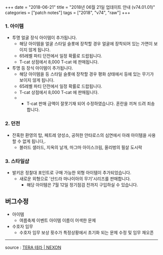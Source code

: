 +++
date = "2018-06-21"
title = "2018년 06월 21일 업데이트 안내 (v74.01.01)"
categories = ["patch notes"]
tags = ["2018", "v74", "raw"]
+++

### 1. 아이템
- 투명 얼굴 장식 아이템이 추가됩니다.
  - 해당 아이템을 얼굴 스타일 슬롯에 장착할 경우 얼굴에 장착되어 있는 가면이 보이지 않게 됩니다.
  - 65레벨 파티 던전에서 일정 확률로 드랍됩니다.
  - T-cat 상점에서  8,000 T-cat 에 판매됩니다.
- 투명 등 장식 아이템이 추가됩니다.
  - 해당 아이템을 등 스타일 슬롯에 장착할 경우 평화 상태에서 등에 있는 무기가 보이지 않게 됩니다.
  - 65레벨 파티 던전에서 일정 확률로 드랍됩니다.
  - T-cat 상점에서  8,000 T-cat 에 판매됩니다.
  - * T-cat 판매 금액이 잘못기재 되어 수정하였습니다. 혼란을 끼쳐 드려 죄송합니다.

### 2. 던전
- 잔혹한 환영의 탑, 페트레 양성소, 공허한 안타로스의 심연에서 아래 아이템을 사용할 수 없게 됩니다,.
  - 블러드 샐러드, 지옥의 날개, 마그마 아이스크림, 올리벙의 필살 도시락

### 3. 스타일샵
- 발키온 정찰대 포인트로 구매 가능한 외형 아이템이 추가되었습니다.
  - 새로운 외형으로 '샨드라 마나이아의 무기'시리즈를 판매합니다.
    - 해당 아이템은 7월 12일 정기점검 전까지 구입하실 수 있습니다.

## 버그수정

- 아이템
  - 여름축제 이벤트 아이템 이름이 어색한 문제
- 수호자 임무
  - 수호자 임무 보상 횟수가 특정상황에서 초기화 되는 문제 수정 및 임무 재오픈

----

source : [TERA 테라 | NEXON](http://tera.nexon.com/news/update/view.aspx?n4articlesn=339)
